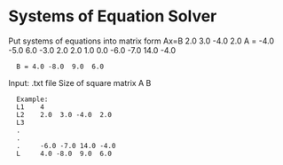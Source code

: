 # Systems of Equation Solver
Put systems of equations into matrix form Ax=B
             2.0  3.0 -4.0  2.0
      A =   -4.0 -5.0  6.0 -3.0
             2.0  2.0  1.0  0.0
            -6.0 -7.0 14.0 -4.0
       
      B = 4.0 -8.0  9.0  6.0

Input: .txt file 
      Size of square matrix 
      A
      B
      
      Example:      
      L1    4 
      L2    2.0  3.0 -4.0  2.0
      L3    
      .
      .
      .     -6.0 -7.0 14.0 -4.0
      L     4.0 -8.0  9.0  6.0
